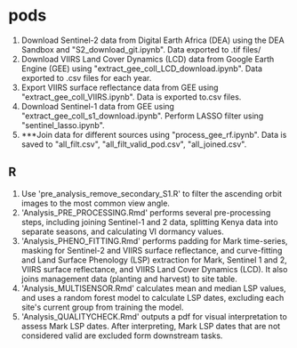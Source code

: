 # pods

1. Download Sentinel-2 data from Digital Earth Africa (DEA) using the DEA Sandbox and "S2_download_git.ipynb". Data exported to .tif files/
2. Download VIIRS Land Cover Dynamics (LCD) data from Google Earth Engine (GEE) using "extract_gee_coll_LCD_download.ipynb". Data exported to .csv files for each year.
3. Export VIIRS surface reflectance data from GEE using "extract_gee_coll_VIIRS.ipynb". Data is exported to.csv files.
4. Download Sentinel-1 data from GEE using "extract_gee_coll_s1_download.ipynb". Perform LASSO filter using "sentinel_lasso.ipynb".
5. ***Join data for different sources using "process_gee_rf.ipynb". Data is saved to "all_filt.csv", "all_filt_valid_pod.csv", "all_joined.csv".

## R

1. Use 'pre_analysis_remove_secondary_S1.R' to filter the ascending orbit images to the most common view angle.
2. 'Analysis_PRE_PROCESSING.Rmd' performs several pre-processing steps, including joining Sentinel-1 and 2 data, splitting Kenya data into separate seasons, and calculating VI dormancy values.
3. 'Analysis_PHENO_FITTING.Rmd' performs padding for Mark time-series, masking for Sentinel-2 and VIIRS surface reflectance, and curve-fitting and Land Surface Phenology (LSP) extraction for Mark, Sentinel 1 and 2, VIIRS surface reflectance, and VIIRS Land Cover Dynamics (LCD). It also joins management data (planting and harvest) to site table.
4. 'Analysis_MULTISENSOR.Rmd' calculates mean and median LSP values, and uses a random forest model to calculate LSP dates, excluding each site's current group from training the model.
5. 'Analysis_QUALITYCHECK.Rmd' outputs a pdf for visual interpretation to assess Mark LSP dates. After interpreting, Mark LSP dates that are not considered valid are excluded form downstream tasks.

